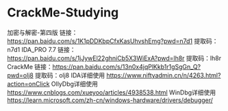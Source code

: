 # CrackMe-Studying

加密与解密-第四版
链接：https://pan.baidu.com/s/1K1pDDKbpCfxKasUhvshEmg?pwd=n7d1 
提取码：n7d1
IDA_PRO 7.7 
链接：https://pan.baidu.com/s/1jJywEl22ghniCb5X3WiExA?pwd=lh8r 
提取码：lh8r
CrackMe
链接：https://pan.baidu.com/s/13n0x4jqPlKkb1r1gSgGn_Q?pwd=olj8 
提取码：olj8
IDA详细使用
https://www.niftyadmin.cn/n/4263.html?action=onClick
OllyDbg详细使用
https://www.cnblogs.com/xueyoo/articles/4938538.html
WinDbg详细使用
https://learn.microsoft.com/zh-cn/windows-hardware/drivers/debugger/
